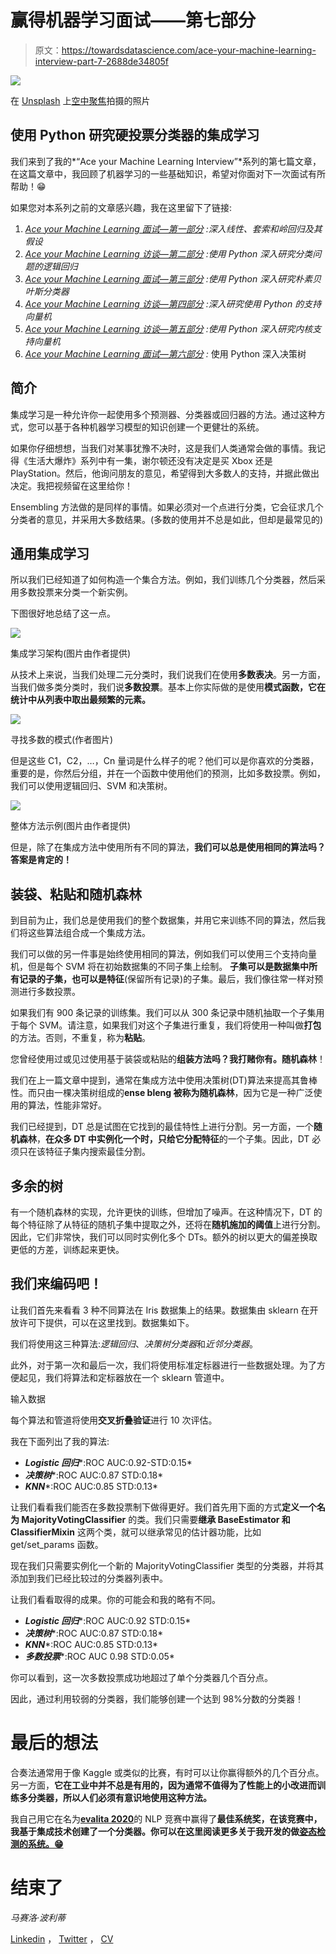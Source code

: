 # 赢得机器学习面试——第七部分

> 原文：<https://towardsdatascience.com/ace-your-machine-learning-interview-part-7-2688de34805f>

![](img/c24176e742cdc0990e8ce0c4891a348c.png)

在 [Unsplash](https://unsplash.com?utm_source=medium&utm_medium=referral) 上[空中聚焦](https://unsplash.com/@airfocus?utm_source=medium&utm_medium=referral)拍摄的照片

## 使用 Python 研究硬投票分类器的集成学习

我们来到了我的*“Ace your Machine Learning Interview”*系列的第七篇文章，在这篇文章中，我回顾了机器学习的一些基础知识，希望对你面对下一次面试有所帮助！😁

如果您对本系列之前的文章感兴趣，我在这里留下了链接:

1.  [*Ace your Machine Learning 面试—第一部分*](/ace-your-machine-learning-interview-part-1-e6a5897e6844) *:深入线性、套索和岭回归及其假设*
2.  [*Ace your Machine Learning 访谈—第二部分*](/ace-your-machine-learning-interview-part-2-c58526b5faba) *:使用 Python 深入研究分类问题的逻辑回归*
3.  [*Ace your Machine Learning 面试—第三部分*](/ace-your-machine-learning-interview-part-3-af432f922aa7) *:使用 Python 深入研究朴素贝叶斯分类器*
4.  [*Ace your Machine Learning 访谈—第四部分*](https://medium.com/towards-data-science/ace-your-machine-learning-interview-part-4-e30b695ce63) *:深入研究使用 Python 的支持向量机*
5.  [*Ace your Machine Learning 访谈—第五部分*](https://medium.com/towards-data-science/ace-your-machine-learning-interview-part-5-3de48703cd65) *:使用 Python 深入研究内核支持向量机*
6.  [*Ace your Machine Learning 面试—第六部分*](https://medium.com/towards-data-science/ace-your-machine-learning-interview-part-6-5f0d84e435a1) *:* 使用 Python 深入决策树

## **简介**

集成学习是一种允许你一起使用多个预测器、分类器或回归器的方法。通过这种方式，您可以基于各种机器学习模型的知识创建一个更健壮的系统。

如果你仔细想想，当我们对某事犹豫不决时，这是我们人类通常会做的事情。我记得《生活大爆炸》系列中有一集，谢尔顿还没有决定是买 Xbox 还是 PlayStation。然后，他询问朋友的意见，希望得到大多数人的支持，并据此做出决定。我把视频留在这里给你！

Ensembling 方法做的是同样的事情。如果必须对一个点进行分类，它会征求几个分类者的意见，并采用大多数结果。(多数的使用并不总是如此，但却是最常见的)

## 通用集成学习

所以我们已经知道了如何构造一个集合方法。例如，我们训练几个分类器，然后采用多数投票来分类一个新实例。

下图很好地总结了这一点。

![](img/f7bb9cff2bf4bbf1f371dd8f17610ff2.png)

集成学习架构(图片由作者提供)

从技术上来说，当我们处理二元分类时，我们说我们在使用**多数表决**。另一方面，当我们做多类分类时，我们说**多数投票**。基本上你实际做的是使用**模式函数，它在统计中从列表中取出最频繁的元素。**

![](img/4ba73db4c7f911cc93bc9651360a78f0.png)

寻找多数的模式(作者图片)

但是这些 C1，C2，…，Cn 量词是什么样子的呢？他们可以是你喜欢的分类器，重要的是，你然后分组，并在一个函数中使用他们的预测，比如多数投票。例如，我们可以使用逻辑回归、SVM 和决策树。

![](img/80232522e325627759d6ed56f778dbc0.png)

整体方法示例(图片由作者提供)

但是，除了在集成方法中使用所有不同的算法，**我们可以总是使用相同的算法吗？答案是肯定的！**

## 装袋、粘贴和随机森林

到目前为止，我们总是使用我们的整个数据集，并用它来训练不同的算法，然后我们将这些算法组合成一个集成方法。

我们可以做的另一件事是始终使用相同的算法，例如我们可以使用三个支持向量机，但是每个 SVM 将在初始数据集的不同子集上绘制。 **子集可以是数据集中所有记录的子集，也可以是特征**(保留所有记录)的子集。最后，我们像往常一样对预测进行多数投票。

如果我们有 900 条记录的训练集。我们可以从 300 条记录中随机抽取一个子集用于每个 SVM。请注意，如果我们对这个子集进行重复，我们将使用一种叫做**打包**的方法。否则，不重复，称为**粘贴**。

您曾经使用过或见过使用基于装袋或粘贴的**组装方法吗？我打赌你有。随机森林**！

我们在上一篇文章中提到，通常在集成方法中使用决策树(DT)算法来提高其鲁棒性。而只由一棵决策树组成的**ense bleng 被称为随机森林**，因为它是一种广泛使用的算法，性能非常好。

我们已经提到，DT 总是试图在它找到的最佳特性上进行分割。另一方面，一个**随机森林**，**在众多 DT 中实例化一个时，只给它分配特征**的一个子集。因此，DT 必须只在该特征子集内搜索最佳分割。

## **多余的树**

有一个随机森林的实现，允许更快的训练，但增加了噪声。在这种情况下，DT 的每个特征除了从特征的随机子集中提取之外，还将在**随机施加的阈值**上进行分割。因此，它们非常快，我们可以同时实例化多个 DTs。额外的树以更大的偏差换取更低的方差，训练起来更快。

## 我们来编码吧！

让我们首先来看看 3 种不同算法在 Iris 数据集上的结果。数据集由 sklearn 在开放许可下提供，可以在这里找到。数据集如下。

我们将使用这三种算法:*逻辑回归*、*决策树分类器*和*近邻分类器*。

此外，对于第一次和最后一次，我们将使用标准定标器进行一些数据处理。为了方便起见，我们将算法和定标器放在一个 sklearn 管道中。

输入数据

每个算法和管道将使用**交叉折叠验证**进行 10 次评估。

我在下面列出了我的算法:

*   ***Logistic 回归****:ROC AUC:0.92-STD:0.15*
*   ***决策树****:ROC AUC:0.87 STD:0.18*
*   ***KNN****:ROC AUC:0.85 STD:0.13*

让我们看看我们能否在多数投票制下做得更好。我们首先用下面的方式**定义一个名为 MajorityVotingClassifier** 的类。我们只需要**继承 BaseEstimator 和 ClassifierMixin** 这两个类，就可以继承常见的估计器功能，比如 get/set_params 函数。

现在我们只需要实例化一个新的 MajorityVotingClassifier 类型的分类器，并将其添加到我们已经比较过的分类器列表中。

让我们看看取得的成果。你的可能会和我的略有不同。

*   ***Logistic 回归****:ROC AUC:0.92 STD:0.15*
*   ***决策树****:ROC AUC:0.87 STD:0.18*
*   ***KNN****:ROC AUC:0.85 STD:0.13*
*   ***多数投票****:ROC AUC 0.98 STD:0.05*

你可以看到，这一次多数投票成功地超过了单个分类器几个百分点。

因此，通过利用较弱的分类器，我们能够创建一个达到 98%分数的分类器！

# 最后的想法

合奏法通常用于像 Kaggle 或类似的比赛，有时可以让你赢得额外的几个百分点。另一方面，**它在工业中并不总是有用的，因为通常不值得为了性能上的小改进而训练多分类器，所以人们必须有意识地使用这种方法。**

我自己用它在名为[**evalita 2020**](https://www.evalita.it/campaigns/evalita-2020/best-system-award/)的 NLP 竞赛中赢得了**最佳系统奖，在该竞赛中，我基于集成技术创建了一个分类器。你可以在这里阅读更多关于我开发的做[姿态检测的系统。😁](https://pdfs.semanticscholar.org/c248/cc7cfe59e27f4e14e53840a9dcd29febafaf.pdf)**

# 结束了

*马赛洛·波利蒂*

[Linkedin](https://www.linkedin.com/in/marcello-politi/) ， [Twitter](https://twitter.com/_March08_) ， [CV](https://march-08.github.io/digital-cv/)
